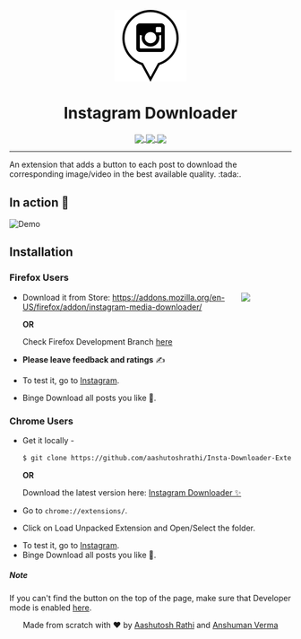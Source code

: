 <p align="center"><img src="img/icon-128x128.png" align="center" width="128"><p>

<h1 align="center"> Instagram Downloader </h1> 
<p align="center">
<a href="https://addons.mozilla.org/en-US/firefox/addon/instagram-media-downloader/">
    <img src="https://img.shields.io/amo/d/instagram-media-downloader.svg?style=for-the-badge" align="center">
</a>
<a href="https://addons.mozilla.org/en-US/firefox/addon/instagram-media-downloader/">
    <img src="https://img.shields.io/amo/users/instagram-media-downloader.svg?style=for-the-badge" align="center">
</a>
<a href="/LICENSE">
    <img src="https://img.shields.io/github/license/aashutoshrathi/Insta-Downloader-Extension.svg?style=for-the-badge" align="center">
</a>
</p>
<hr>
An extension that adds a button to each post to download the corresponding image/video in the best available quality. :tada:.

## In action :movie_camera:

![Demo](https://media.giphy.com/media/3ohs4rvNk4punuQAta/giphy.gif)

## Installation

### Firefox Users

[<img src="https://upload.wikimedia.org/wikipedia/commons/thumb/6/67/Firefox_Logo%2C_2017.svg/2000px-Firefox_Logo%2C_2017.svg.png" align="right" width="90">](https://addons.mozilla.org/en-US/firefox/addon/instagram-media-downloader/)

- Download it from Store: https://addons.mozilla.org/en-US/firefox/addon/instagram-media-downloader/

  **OR**

  Check Firefox Development Branch [here](https://github.com/aashutoshrathi/Insta-Downloader-Extension/tree/firefox)

- **Please leave feedback and ratings** ✍️
- To test it, go to [Instagram](https://www.instagram.com).
- Binge Download all posts you like :rocket:.

### Chrome Users

- Get it locally -

  ```sh
  $ git clone https://github.com/aashutoshrathi/Insta-Downloader-Extension.git
  ```

  **OR**

  Download the latest version here: [Instagram Downloader ✨](https://github.com/aashutoshrathi/Insta-Downloader-Extension/archive/master.zip)

- Go to `chrome://extensions/`.
- Click on Load Unpacked Extension and Open/Select the folder.

* To test it, go to [Instagram](https://www.instagram.com).
* Binge Download all posts you like :rocket:.

##### Note

If you can't find the button on the top of the page, make sure that Developer mode is enabled [here](https://developer.chrome.com/extensions/faq#faq-dev-01).

<p align="center"> Made from scratch with ❤ by <a href="https://github.com/aashutoshrathi">Aashutosh Rathi</a> and <a href="https://github.com/anshumanv">Anshuman Verma</a> </p>

